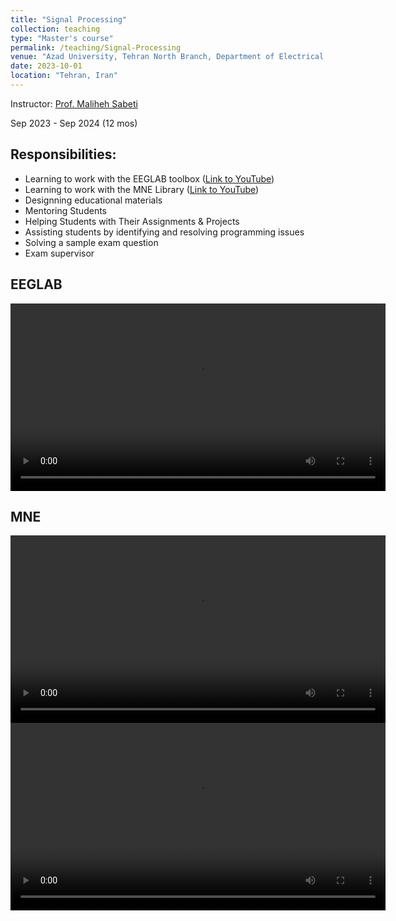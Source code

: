 ```yaml
---
title: "Signal Processing"
collection: teaching
type: "Master's course"
permalink: /teaching/Signal-Processing
venue: "Azad University, Tehran North Branch, Department of Electrical and Computer Science"
date: 2023-10-01
location: "Tehran, Iran"
---
```


Instructor: [Prof. Maliheh Sabeti](https://scholar.google.com/citations?user=Qn_ik_gAAAAJ&hl=en&oi=sra)

Sep 2023 - Sep 2024 (12 mos)

## Responsibilities:
- Learning to work with the EEGLAB toolbox ([Link to YouTube](https://youtu.be/-DQS0o_t5DI?si=awLn771bZ8ISBNGv))
- Learning to work with the MNE Library ([Link to YouTube](https://youtu.be/lEUmgSFQaAY?si=cleiGy5MDbQBQmla))
- Designning educational materials
- Mentoring Students
- Helping Students with Their Assignments & Projects
- Assisting students by identifying and resolving programming issues
- Solving a sample exam question
- Exam supervisor


## EEGLAB

<video width="600" controls>
  <source src="/_teaching/EEGLAB_Trailer.mp4" type="video/mp4">
  Your browser does not support the video tag.
</video>




## MNE

<video width="600" controls>
  <source src="/_teaching/MNE_Trailer.mp4" type="video.mp4">
  
</video>







<video width="600" controls>
  <source src="[https://github.com/Armin-Abdollahi/Armin-Abdollahi.github.io/edit/master](https://github.com/Armin-Abdollahi/Armin-Abdollahi.github.io/edit/master/_teaching/_teaching/MNE_Trailer.mp4" type="video/mp4">
  Your browser does not support the video tag.
</video>


